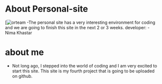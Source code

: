 # About Personal-site
[![orteam](https://wallpapercave.com/download/mr-robot-wallpapers-wp1810641)
-The personal site has a very interesting environment for coding and we are going to finish this site in the next 2 or 3 weeks.
 developer:
 -Nima Khastar
# about me 
-  Not long ago, I stepped into the world of coding and I am very excited to start this site. This site is my fourth project that is going to be uploaded on github.
